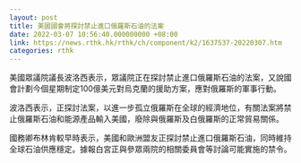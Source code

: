 ```yaml
---
layout: post
title: 美國國會將探討禁止進口俄羅斯石油的法案
date: 2022-03-07 10:56:40.000000000 +08:00
link: https://news.rthk.hk/rthk/ch/component/k2/1637537-20220307.htm
categories: rthk
---
```


美國眾議院議長波洛西表示，眾議院正在探討禁止進口俄羅斯石油的法案，又說國會計劃今個星期制定100億美元對烏克蘭的援助方案，應對俄羅斯的軍事行動。

波洛西表示，正探討法案，以進一步孤立俄羅斯在全球的經濟地位，有關法案將禁止俄羅斯石油和能源產品輸入美國，廢除與俄羅斯及白俄羅斯的正常貿易關係。

國務卿布林肯較早時表示，美國和歐洲盟友正探討禁止進口俄羅斯石油，同時維持全球石油供應穩定。據報白宮正與參眾兩院的相關委員會等討論可能實施的禁令。
